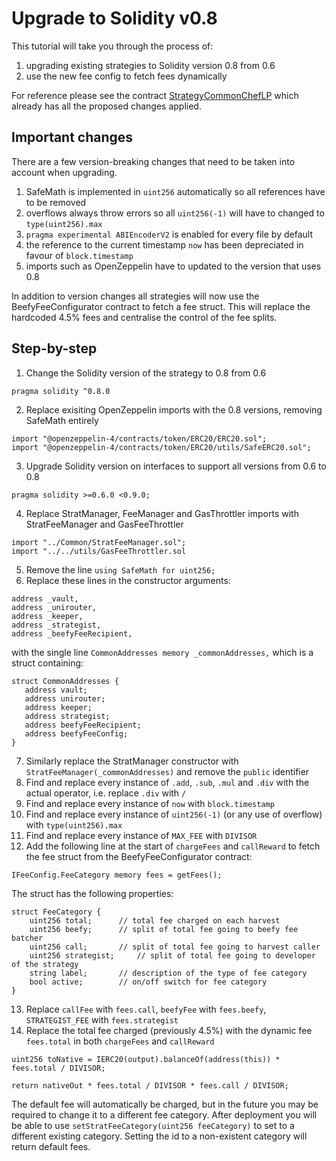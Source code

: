 # Upgrade to Solidity v0.8

This tutorial will take you through the process of:

1. upgrading existing strategies to Solidity version 0.8 from 0.6
2. use the new fee config to fetch fees dynamically

For reference please see the contract [StrategyCommonChefLP] which already has all the proposed changes applied.

## Important changes

There are a few version-breaking changes that need to be taken into account when upgrading.

1. SafeMath is implemented in `uint256` automatically so all references have to be removed 
2. overflows always throw errors so all `uint256(-1)` will have to changed to `type(uint256).max`
3. `pragma experimental ABIEncoderV2` is enabled for every file by default
4. the reference to the current timestamp `now` has been depreciated in favour of `block.timestamp`
5. imports such as OpenZeppelin have to updated to the version that uses 0.8

In addition to version changes all strategies will now use the BeefyFeeConfigurator contract to fetch a fee struct. This will replace the hardcoded 4.5% fees and centralise the control of the fee splits.

## Step-by-step

1. Change the Solidity version of the strategy to 0.8 from 0.6
```
pragma solidity ^0.8.0
```
2. Replace exisiting OpenZeppelin imports with the 0.8 versions, removing SafeMath entirely
```
import "@openzeppelin-4/contracts/token/ERC20/ERC20.sol";
import "@openzeppelin-4/contracts/token/ERC20/utils/SafeERC20.sol";
```
3. Upgrade Solidity version on interfaces to support all versions from 0.6 to 0.8
```
pragma solidity >=0.6.0 <0.9.0;
```
4. Replace StratManager, FeeManager and GasThrottler imports with StratFeeManager and GasFeeThrottler
```
import "../Common/StratFeeManager.sol";
import "../../utils/GasFeeThrottler.sol
```
5. Remove the line `using SafeMath for uint256;`
6. Replace these lines in the constructor arguments:
```
address _vault,
address _unirouter,
address _keeper,
address _strategist,
address _beefyFeeRecipient,
```
with the single line `CommonAddresses memory _commonAddresses,` which is a struct containing:
```
struct CommonAddresses {
   address vault;
   address unirouter;
   address keeper;
   address strategist;
   address beefyFeeRecipient;
   address beefyFeeConfig;
}
```
7. Similarly replace the StratManager constructor with `StratFeeManager(_commonAddresses)` and remove the `public` identifier
8. Find and replace every instance of `.add`, `.sub`, `.mul` and `.div` with the actual operator, i.e. replace `.div` with `/`
9. Find and replace every instance of `now` with `block.timestamp`
10. Find and replace every instance of `uint256(-1)` (or any use of overflow) with `type(uint256).max`
11. Find and replace every instance of `MAX_FEE` with `DIVISOR`
12. Add the following line at the start of `chargeFees` and `callReward` to fetch the fee struct from the BeefyFeeConfigurator contract:
```
IFeeConfig.FeeCategory memory fees = getFees();
```
The struct has the following properties:
```
struct FeeCategory {
    uint256 total;      // total fee charged on each harvest
    uint256 beefy;      // split of total fee going to beefy fee batcher
    uint256 call;       // split of total fee going to harvest caller
    uint256 strategist;     // split of total fee going to developer of the strategy
    string label;       // description of the type of fee category
    bool active;        // on/off switch for fee category
}
```
13. Replace `callFee` with `fees.call`, `beefyFee` with `fees.beefy`, `STRATEGIST_FEE` with `fees.strategist`
14. Replace the total fee charged (previously 4.5%) with the dynamic fee `fees.total` in both `chargeFees` and `callReward`
```
uint256 toNative = IERC20(output).balanceOf(address(this)) * fees.total / DIVISOR;
```
```return nativeOut * fees.total / DIVISOR * fees.call / DIVISOR;```

The default fee will automatically be charged, but in the future you may be required to change it to a different fee category. After deployment you will be able to use `setStratFeeCategory(uint256 feeCategory)` to set to a different existing category. Setting the id to a non-existent category will return default fees.

[StrategyCommonChefLP]: ../contracts/BIFI/strategies/Common/StrategyCommonChefLP.sol
